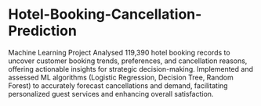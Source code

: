 # Hotel-Booking-Cancellation-Prediction
Machine Learning Project
Analysed 119,390 hotel booking records to uncover customer booking trends, preferences, and cancellation reasons, offering actionable insights for strategic decision-making.
Implemented and assessed ML algorithms (Logistic Regression, Decision Tree, Random Forest) to accurately forecast cancellations and demand, facilitating personalized guest services and enhancing overall satisfaction.
